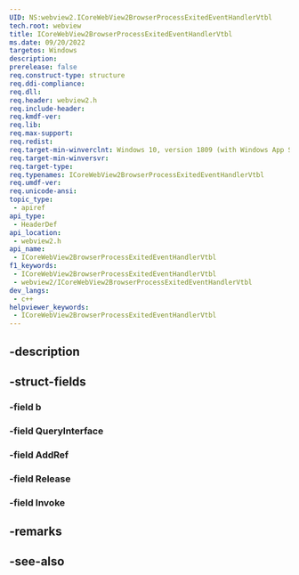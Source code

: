 ```yaml
---
UID: NS:webview2.ICoreWebView2BrowserProcessExitedEventHandlerVtbl
tech.root: webview
title: ICoreWebView2BrowserProcessExitedEventHandlerVtbl
ms.date: 09/20/2022
targetos: Windows
description: 
prerelease: false
req.construct-type: structure
req.ddi-compliance: 
req.dll: 
req.header: webview2.h
req.include-header: 
req.kmdf-ver: 
req.lib: 
req.max-support: 
req.redist: 
req.target-min-winverclnt: Windows 10, version 1809 (with Windows App SDK 1.1 or later)
req.target-min-winversvr: 
req.target-type: 
req.typenames: ICoreWebView2BrowserProcessExitedEventHandlerVtbl
req.umdf-ver: 
req.unicode-ansi: 
topic_type:
 - apiref
api_type:
 - HeaderDef
api_location:
 - webview2.h
api_name:
 - ICoreWebView2BrowserProcessExitedEventHandlerVtbl
f1_keywords:
 - ICoreWebView2BrowserProcessExitedEventHandlerVtbl
 - webview2/ICoreWebView2BrowserProcessExitedEventHandlerVtbl
dev_langs:
 - c++
helpviewer_keywords:
 - ICoreWebView2BrowserProcessExitedEventHandlerVtbl
---
```


## -description

## -struct-fields

### -field b

### -field QueryInterface

### -field AddRef

### -field Release

### -field Invoke

## -remarks

## -see-also

